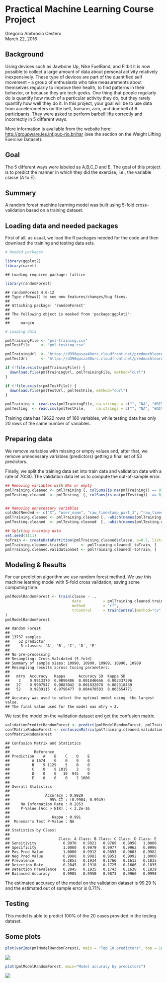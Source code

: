 # Practical Machine Learning Course Project
Gregorio Ambrosio Cestero  
March 22, 2016  

## Background

Using devices such as Jawbone Up, Nike FuelBand, and Fitbit it is now possible to collect a large amount of data about personal activity relatively inexpensively. These type of devices are part of the quantified self movement – a group of enthusiasts who take measurements about themselves regularly to improve their health, to find patterns in their behavior, or because they are tech geeks. One thing that people regularly do is quantify how much of a particular activity they do, but they rarely quantify how well they do it. In this project, your goal will be to use data from accelerometers on the belt, forearm, arm, and dumbell of 6 participants. They were asked to perform barbell lifts correctly and incorrectly in 5 different ways.

More information is available from the website here: http://groupware.les.inf.puc-rio.br/har (see the section on the Weight Lifting Exercise Dataset).

## Goal

The 5 different ways were labeled as A,B,C,D and E. The goal of this project is to predict the manner in which they did the exercise, i.e., the variable classe (A to E).

## Summary

A random forest machine learning model was built using 5-fold cross-validation based on a training dataset.

## Loading data and needed packages

First of all, as usual, we load the R packages needed for the code and then download the training and testing data sets.


```r
# Needed packages

library(ggplot2)
library(caret)
```

```
## Loading required package: lattice
```

```r
library(randomForest)
```

```
## randomForest 4.6-12
## Type rfNews() to see new features/changes/bug fixes.
## 
## Attaching package: 'randomForest'
## 
## The following object is masked from 'package:ggplot2':
## 
##     margin
```

```r
# Loading data

pmlTrainingFile <- "pml-training.csv"
pmlTestFile     <- "pml-testing.csv"

pmlTrainingUrl  <- "https://d396qusza40orc.cloudfront.net/predmachlearn/pml-training.csv"
pmlTestUrl      <- "https://d396qusza40orc.cloudfront.net/predmachlearn/pml-testing.csv"

if (!file.exists(pmlTrainingFile)) {
  download.file(pmlTrainingUrl, pmlTrainingFile, method="curl")
}

if (!file.exists(pmlTestFile)) {
  download.file(pmlTestUrl, pmlTestFile, method="curl")
}

pmlTraining <- read.csv(pmlTrainingFile, na.strings = c("", "NA", "#DIV/0!"))
pmlTesting  <- read.csv(pmlTestFile,     na.strings = c("", "NA", "#DIV/0!"))
```

Training data has 19622 rows of 160 variables, while testing data has only 20 rows of the same number of variables.

## Preparing data

We remove variables with missing or empty values and, after that, we remove unnecessary variables (predictors) getting a final set of 53 predictors. 

Finally, we split the training data set into train data and validation data with a rate of 70:30. The validation data let us to compute the out-of-sample error. 


```r
## Removing variables with NAs or empty
pmlTraining.cleaned <- pmlTraining [, colSums(is.na(pmlTraining)) == 0]
pmlTesting.cleaned  <- pmlTesting  [, colSums(is.na(pmlTesting))  == 0]


## Removing unnecessary variables
colsNotNeeded <- c("X", "user_name", "raw_timestamp_part_1", "raw_timestamp_part_2", "cvtd_timestamp", "new_window", "num_window")
pmlTraining.cleaned <- pmlTraining.cleaned [, -which(names(pmlTraining.cleaned) %in% colsNotNeeded)]
pmlTesting.cleaned  <- pmlTesting.cleaned  [, -which(names(pmlTesting.cleaned)  %in% colsNotNeeded)]

## Spliting training data
set.seed(1111)
toTrain <- createDataPartition(pmlTraining.cleaned$classe, p=0.7, list=FALSE)
pmlTraining.cleaned.trainSet      <- pmlTraining.cleaned[ toTrain, ]
pmlTraining.cleaned.validationSet <- pmlTraining.cleaned[-toTrain, ]
```

## Modeling & Results

For our prediction algorithm we use random forest method. We use this machine learning model with 5-fold cross validation, saving some computing time.


```r
pmlModelRandomForest <- train(classe ~ .,
                              data          = pmlTraining.cleaned.trainSet,
                              method        = "rf",
                              trControl     = trainControl(method="cv", number=5)
)
pmlModelRandomForest
```

```
## Random Forest 
## 
## 13737 samples
##    52 predictor
##     5 classes: 'A', 'B', 'C', 'D', 'E' 
## 
## No pre-processing
## Resampling: Cross-Validated (5 fold) 
## Summary of sample sizes: 10990, 10990, 10989, 10990, 10989 
## Resampling results across tuning parameters:
## 
##   mtry  Accuracy   Kappa      Accuracy SD  Kappa SD   
##    2    0.9913370  0.9890406  0.001846666  0.002337396
##   27    0.9907547  0.9883042  0.001832078  0.002318439
##   52    0.9839115  0.9796477  0.004470503  0.005654771
## 
## Accuracy was used to select the optimal model using  the largest value.
## The final value used for the model was mtry = 2.
```

We test the model on the validation dataset and get the confusion matrix.


```r
validationPredictRandomForest <- predict(pmlModelRandomForest, pmlTraining.cleaned.validationSet)
confMatrixRndomForest <- confusionMatrix(pmlTraining.cleaned.validationSet$classe, validationPredictRandomForest)
confMatrixRndomForest
```

```
## Confusion Matrix and Statistics
## 
##           Reference
## Prediction    A    B    C    D    E
##          A 1674    0    0    0    0
##          B    5 1129    5    0    0
##          C    0    9 1015    2    0
##          D    0    0   19  945    0
##          E    0    0    0    2 1080
## 
## Overall Statistics
##                                           
##                Accuracy : 0.9929          
##                  95% CI : (0.9904, 0.9949)
##     No Information Rate : 0.2853          
##     P-Value [Acc > NIR] : < 2.2e-16       
##                                           
##                   Kappa : 0.991           
##  Mcnemar's Test P-Value : NA              
## 
## Statistics by Class:
## 
##                      Class: A Class: B Class: C Class: D Class: E
## Sensitivity            0.9970   0.9921   0.9769   0.9958   1.0000
## Specificity            1.0000   0.9979   0.9977   0.9962   0.9996
## Pos Pred Value         1.0000   0.9912   0.9893   0.9803   0.9982
## Neg Pred Value         0.9988   0.9981   0.9951   0.9992   1.0000
## Prevalence             0.2853   0.1934   0.1766   0.1613   0.1835
## Detection Rate         0.2845   0.1918   0.1725   0.1606   0.1835
## Detection Prevalence   0.2845   0.1935   0.1743   0.1638   0.1839
## Balanced Accuracy      0.9985   0.9950   0.9873   0.9960   0.9998
```
The estimated accuracy of the model on the validation dataset is 99.29 % and the estimated out of sample error is 0.71%.

## Testing

This model is able to predict 100% of the 20 cases provided in the testing dataset.

## Some plots

```r
plot(varImp(pmlModelRandomForest), main = "Top 10 predictors", top = 10)
```

![](index_files/figure-html/unnamed-chunk-5-1.png) 

```r
plot(pmlModelRandomForest, main="Model accuracy by predictors")
```

![](index_files/figure-html/unnamed-chunk-5-2.png) 


